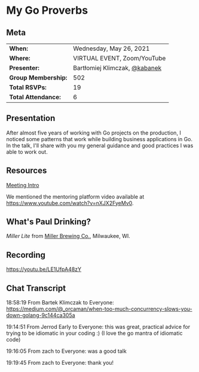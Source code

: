 # My Go Proverbs

## Meta 
| | |
| --- | --- |
| **When:** | Wednesday, May 26, 2021 |
| **Where:** | VIRTUAL EVENT, Zoom/YouTube |
| **Presenter:** | Bartłomiej Klimczak, [@kabanek](https://twitter.com/kabanek) |
| **Group Membership:** | 502 |
| **Total RSVPs:** | 19 |
| **Total Attendance:** | 6 |

## Presentation
After almost five years of working with Go projects on the production, I noticed some patterns that work while building business applications in Go. In the talk, I'll share with you my general guidance and good practices I was able to work out.

## Resources
[Meeting Intro](Meeting-Intro.pdf)

We mentioned the mentoring platform video available at https://www.youtube.com/watch?v=nXJX2FyeMv0.

## What's Paul Drinking?
*Miller Lite* from [Miller Brewing Co.](https://www.millerlite.com/), Milwaukee, WI.

## Recording
https://youtu.be/LE1UfpA48zY

## Chat Transcript

18:58:19 From Bartek Klimczak to Everyone:
	https://medium.com/@_orcaman/when-too-much-concurrency-slows-you-down-golang-9c144ca305a

19:14:51 From Jerrod Early to Everyone:
	this was great, practical advice for trying to be idiomatic in your coding :)  (I love the go mantra of idiomatic code)

19:16:05 From zach to Everyone:
	was a good talk

19:19:45 From zach to Everyone:
	thank you!
